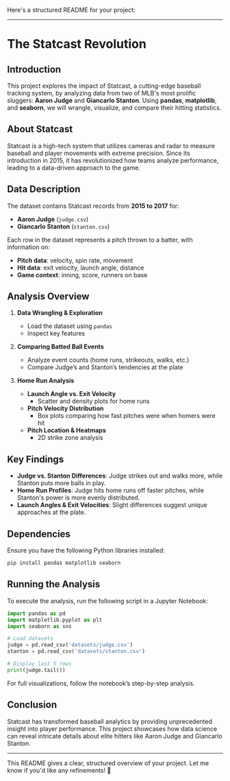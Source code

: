 Here's a structured README for your project:

---

# The Statcast Revolution

## Introduction
This project explores the impact of Statcast, a cutting-edge baseball tracking system, by analyzing data from two of MLB's most prolific sluggers: **Aaron Judge** and **Giancarlo Stanton**. Using **pandas**, **matplotlib**, and **seaborn**, we will wrangle, visualize, and compare their hitting statistics.

## About Statcast
Statcast is a high-tech system that utilizes cameras and radar to measure baseball and player movements with extreme precision. Since its introduction in 2015, it has revolutionized how teams analyze performance, leading to a data-driven approach to the game.

## Data Description
The dataset contains Statcast records from **2015 to 2017** for:
- **Aaron Judge** (`judge.csv`)
- **Giancarlo Stanton** (`stanton.csv`)

Each row in the dataset represents a pitch thrown to a batter, with information on:
- **Pitch data**: velocity, spin rate, movement
- **Hit data**: exit velocity, launch angle, distance
- **Game context**: inning, score, runners on base

## Analysis Overview
1. **Data Wrangling & Exploration**  
   - Load the dataset using `pandas`
   - Inspect key features

2. **Comparing Batted Ball Events**  
   - Analyze event counts (home runs, strikeouts, walks, etc.)  
   - Compare Judge’s and Stanton’s tendencies at the plate  

3. **Home Run Analysis**  
   - **Launch Angle vs. Exit Velocity**  
     - Scatter and density plots for home runs  
   - **Pitch Velocity Distribution**  
     - Box plots comparing how fast pitches were when homers were hit  
   - **Pitch Location & Heatmaps**  
     - 2D strike zone analysis  

## Key Findings
- **Judge vs. Stanton Differences**: Judge strikes out and walks more, while Stanton puts more balls in play.
- **Home Run Profiles**: Judge hits home runs off faster pitches, while Stanton's power is more evenly distributed.
- **Launch Angles & Exit Velocities**: Slight differences suggest unique approaches at the plate.

## Dependencies
Ensure you have the following Python libraries installed:
```bash
pip install pandas matplotlib seaborn
```

## Running the Analysis
To execute the analysis, run the following script in a Jupyter Notebook:
```python
import pandas as pd
import matplotlib.pyplot as plt
import seaborn as sns

# Load datasets
judge = pd.read_csv('datasets/judge.csv')
stanton = pd.read_csv('datasets/stanton.csv')

# Display last 5 rows
print(judge.tail())
```
For full visualizations, follow the notebook’s step-by-step analysis.

## Conclusion
Statcast has transformed baseball analytics by providing unprecedented insight into player performance. This project showcases how data science can reveal intricate details about elite hitters like Aaron Judge and Giancarlo Stanton.

---

This README gives a clear, structured overview of your project. Let me know if you'd like any refinements! 🚀
